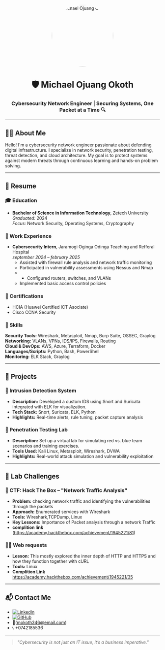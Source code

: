 <p align="center">
  <img src="your-photo-url.jpg" alt="michael Ojuang Okoth" width="200" height="200" style="border-radius: 50%;">
</p>

<h1 align="center">🛡️ Michael Ojuang Okoth</h1>
<h3 align="center">Cybersecurity Network Engineer | Securing Systems, One Packet at a Time 🔍</h3>

---

## 👨‍💼 About Me

Hello! I'm a cybersecurity network engineer passionate about defending digital infrastructure. I specialize in network security, penetration testing, threat detection, and cloud architecture. My goal is to protect systems against modern threats through continuous learning and hands-on problem solving.

---

## 📄 Resume

### 🎓 Education

- **Bachelor of Science in Information Technology**, Zetech University  
  *Graduated:* 2024  
  *Focus:* Network Security, Operating Systems, Cryptography

### 💼 Work Experience

- **Cybersecurity Intern**, Jaramogi Oginga Odinga Teaching and Refferal Hospital  
  *september 2024 – february 2025*  
  - Assisted with firewall rule analysis and network traffic monitoring  
  - Participated in vulnerability assessments using Nessus and Nmap
  - - Configured routers, switches, and VLANs  
  - Implemented basic access control policies  

### 📜 Certifications

- HCIA (Huawei Certified ICT Asociate)   
- Cisco CCNA Security  
 

### 🧠 Skills

**Security Tools:** Wireshark, Metasploit, Nmap, Burp Suite, OSSEC, Graylog  
**Networking:** VLANs, VPNs, IDS/IPS, Firewalls, Routing  
**Cloud & DevOps:** AWS, Azure, Terraform, Docker  
**Languages/Scripts:** Python, Bash, PowerShell  
**Monitoring:** ELK Stack, Graylog 

---

## 🚧 Projects

### 🔐 Intrusion Detection System

- **Description:** Developed a custom IDS using Snort and Suricata integrated with ELK for visualization.  
- **Tech Stack:** Snort, Suricata, ELK, Python  
- **Highlights:** Real-time alerts, rule tuning, packet capture analysis

### 🧪 Penetration Testing Lab

- **Description:** Set up a virtual lab for simulating red vs. blue team scenarios and training exercises.  
- **Tools Used:** Kali Linux, Metasploit, Wireshark, DVWA  
- **Highlights:** Real-world attack simulation and vulnerability exploitation

---

## 🧪 Lab Challenges

### 🧩 CTF: Hack The Box – "Network Traffic Analysis"

- **Problem:** checking network traffic and identifying the vulnerabilities through the packets  
- **Approach:** Enumerated services with Wireshark 
- **Tools:** Wireshark,TCPDump, Linux  
- **Key Lessons:** Importance of Packet analysis through a network Traffic
- **complition link** (https://academy.hackthebox.com/achievement/1945221/81)

### 🕵️‍♂️ Web requests

- **Lesson:** This mostly explored the inner depth of HTTP and HTTPS and how they function together with cURL 
- **Tools:** Linux
- **Complition Link** https://academy.hackthebox.com/achievement/1945221/35


---

## 📬 Contact Me

- [![LinkedIn](https://img.shields.io/badge/LinkedIn-Connect-blue?logo=linkedin)](https://www.linkedin.com/in/michaelokoth)  
- [![GitHub](https://img.shields.io/badge/GitHub-Portfolio-black?logo=github)](https://github.com/michaelokoth)  
- 📧(mokoth346@email.com) 
- 📞 +0742185536  

---

> _"Cybersecurity is not just an IT issue, it’s a business imperative."_  

